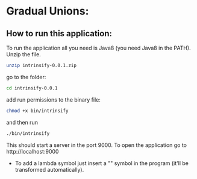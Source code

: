 
# Gradual Unions:

## How to run this application:

To run the application all you need is Java8 (you need Java8 in the PATH).
Unzip the file.
```sh
unzip intrinsify-0.0.1.zip
```
go to the folder:
```sh
cd intrinsify-0.0.1
```
add run permissions to the binary file:
```sh
chmod +x bin/intrinsify
```
and then run
```sh
./bin/intrinsify
```
This should start a server in the port 9000.
To open the application go to http://localhost:9000


- To add a lambda symbol just insert a "\" symbol in the program (it'll be transformed automatically).
